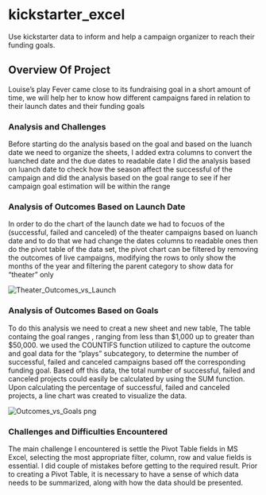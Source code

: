 # kickstarter_excel
 Use kickstarter data to inform and help a campaign organizer to reach their funding goals.

## Overview Of Project 
Louise’s play Fever came close to its fundraising goal in a short amount of time, we will help her to know how different campaigns fared in relation to their launch dates and their funding goals

### Analysis and Challenges
Before starting do the analysis based on the goal and based on the luanch date we need to organize the sheets, I added extra columns to convert the luanched date and the due dates to readable date 
I did the analysis based on luanch date to check how the season affect the successful of the campaign and did the analysis based on the goal range to see if her campaign goal estimation will be within the range 

### Analysis of Outcomes Based on Launch Date
In order to do the chart of the launch date we had to focuos of the (successful, failed and canceled) of the theater campaigns based on luanch date and to do that we had change the dates columns to readable ones then do the pivot table of the data set, the pivot chart can be filtered by removing the outcomes of live campaigns, modifying the rows to only show the months of the year and filtering the parent category to show data for “theater” only

![Theater_Outcomes_vs_Launch](https://user-images.githubusercontent.com/98668175/153695538-f921eadc-b9b1-475e-b497-10217445d0ba.png)

### Analysis of Outcomes Based on Goals
To do this analysis we need to creat a new sheet and new table, The table containg the goal ranges , ranging from less than $1,000 up to greater than $50,000. we used the COUNTIFS function utilized to capture the outcome and goal data for the “plays” subcategory, to determine the number of successful, failed and canceled campaigns based off the corresponding funding goal. Based off this data, the total number of successful, failed and canceled projects could easily be calculated by using the SUM function. Upon calculating the percentage of successful, failed and canceled projects, a line chart was created to visualize the data.

![Outcomes_vs_Goals png](https://user-images.githubusercontent.com/98668175/153695546-cd52930c-385e-4cf7-adc6-63ef588cd677.png)

### Challenges and Difficulties Encountered
The main challenge I encountered is settle the Pivot Table fields in MS Excel, selecting the most appropriate filter, column, row and value fields is essential. I did couple of mistakes before getting to the required result. Prior to creating a Pivot Table, it is necessary to have a sense of which data needs to be summarized, along with how the data should be presented.
